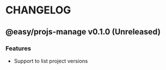 # CHANGELOG
## @easy/projs-manage v0.1.0 (Unreleased)
### Features

- Support to list project versions
